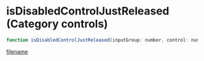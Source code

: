 # isDisabledControlJustReleased (Category controls)

```js
function isDisabledControlJustReleased(inputGroup: number, control: number): boolean
```

[filename](isDisabledControlJustReleased_m.md ':include')